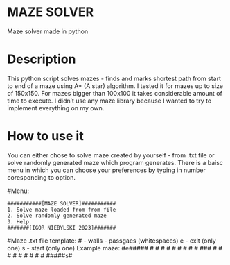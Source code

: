 # MAZE SOLVER
Maze solver made in python
<!-- TOC -->
# Description
  This python script solves mazes - finds and marks shortest path from start to end of a maze using A* (A star) algorithm.
  I tested it for mazes up to size of 150x150. For mazes bigger than 100x100 it takes considerable amount of time to execute. I didn’t use any maze library because I wanted to try to implement everything on my own.
# How to use it
  You can either chose to solve maze created by yourself - from .txt file or solve randomly generated maze which program generates. There is a baisc menu in which you can choose your preferences by typing in number coresponding to option.
  
  #Menu:
  
    ###########[MAZE SOLVER]###########
    1. Solve maze loaded from from file 
    2. Solve randomly generated maze
    3. Help 
    #######[IGOR NIEBYLSKI 2023]#######
    
    
  #Maze .txt file template:
        # - walls
         - passgaes (whitespaces)
        e - exit (only one)
        s - start (only one)
        Example maze:
        #e#####
        # #   #
        #     #
        #  #  #
        # ### #
        #  #  #
        #     #
        #   # #
        #####s#
        
